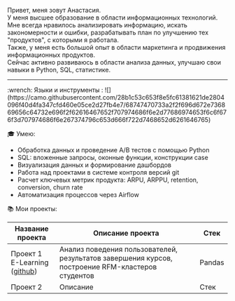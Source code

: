 Привет, меня зовут Анастасия.<br>
У меня высшее образование в области информационных технологий. Мне всегда нравилось анализировать информацию, искать закономерности и ошибки, разрабатывать план по улучшению тех "продуктов", с которыми я работала.<br>
Также, у меня есть большой опыт в области маркетинга и продвижения информационных продуктов.<br>
Сейчас активно развиваюсь в области анализа данных, улучшаю свои навыки в Python, SQL, статистике.

<hr>
:wrench: Языки и инструменты :
![](https://camo.githubusercontent.com/28b1c53c653f8e5fc61381621de2804096f40d4fa347cfd460e05ce2d27fb4e7/68747470733a2f2f696d672e736869656c64732e696f2f62616467652f707974686f6e2d77686974653f6c6f676f3d707974686f6e267374796c653d666f722d7468652d6261646765)

:mortar_board: Умею:
* Обработка данных и проведение А/В тестов с помощью Python
* SQL: вложенные запросы, оконные функции, конструкции case
* Визуализация данных и формирование дашбордов
* Работа над проектами в системе контроля версий git
* Расчет ключевых метрик продукта: ARPU, ARPPU, retention, conversion, churn rate
* Автоматизация процессов через Airflow

:books: Мои проекты:

| Название проекта     | Описание проекта                       | Стек                            |
| -------------------- | -------------------------------------- | ------------------------------- |
| Проект 1<br>E-Learning<br>([github](https://github.com/ASemenova0106/Learning))  | Анализ поведения пользователей, результатов завершения курсов, построение RFM-кластеров студентов  | Pandas  |
| Проект 2  | Описание  | Стек  |
